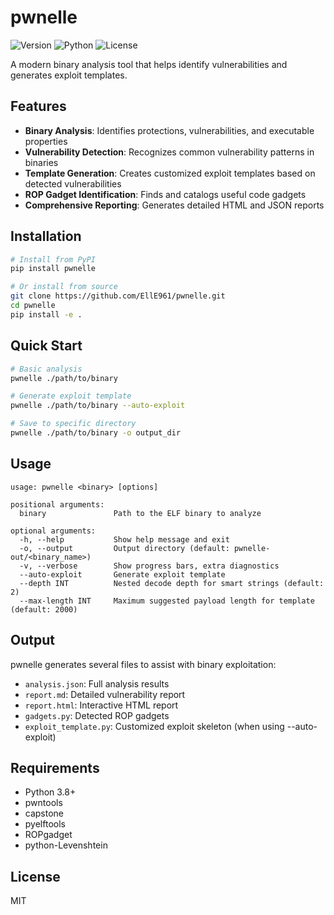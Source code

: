 # pwnelle

![Version](https://img.shields.io/badge/version-1.0.1-blue)
![Python](https://img.shields.io/badge/python-3.8%2B-brightgreen)
![License](https://img.shields.io/badge/license-MIT-green)

A modern binary analysis tool that helps identify vulnerabilities and generates exploit templates.

## Features

- **Binary Analysis**: Identifies protections, vulnerabilities, and executable properties
- **Vulnerability Detection**: Recognizes common vulnerability patterns in binaries
- **Template Generation**: Creates customized exploit templates based on detected vulnerabilities
- **ROP Gadget Identification**: Finds and catalogs useful code gadgets
- **Comprehensive Reporting**: Generates detailed HTML and JSON reports

## Installation

```bash
# Install from PyPI
pip install pwnelle

# Or install from source
git clone https://github.com/EllE961/pwnelle.git
cd pwnelle
pip install -e .
```

## Quick Start

```bash
# Basic analysis
pwnelle ./path/to/binary

# Generate exploit template
pwnelle ./path/to/binary --auto-exploit

# Save to specific directory
pwnelle ./path/to/binary -o output_dir
```

## Usage

```
usage: pwnelle <binary> [options]

positional arguments:
  binary               Path to the ELF binary to analyze

optional arguments:
  -h, --help           Show help message and exit
  -o, --output         Output directory (default: pwnelle-out/<binary_name>)
  -v, --verbose        Show progress bars, extra diagnostics
  --auto-exploit       Generate exploit template
  --depth INT          Nested decode depth for smart strings (default: 2)
  --max-length INT     Maximum suggested payload length for template (default: 2000)
```

## Output

pwnelle generates several files to assist with binary exploitation:

- `analysis.json`: Full analysis results
- `report.md`: Detailed vulnerability report
- `report.html`: Interactive HTML report
- `gadgets.py`: Detected ROP gadgets
- `exploit_template.py`: Customized exploit skeleton (when using --auto-exploit)

## Requirements

- Python 3.8+
- pwntools
- capstone
- pyelftools
- ROPgadget
- python-Levenshtein

## License

MIT
